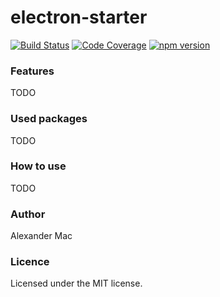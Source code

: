 # electron-starter

[![Build Status](https://github.com/AlexanderMac/electron-starter/workflows/CI/badge.svg)](https://github.com/AlexanderMac/electron-starter/actions?query=workflow%3ACI)
[![Code Coverage](https://codecov.io/gh/AlexanderMac/electron-starter/branch/master/graph/badge.svg)](https://codecov.io/gh/AlexanderMac/electron-starter)
[![npm version](https://badge.fury.io/js/electron-starter.svg)](https://badge.fury.io/js/electron-starter)

### Features
TODO

### Used packages
TODO

### How to use
TODO

### Author
Alexander Mac

### Licence
Licensed under the MIT license.
